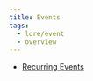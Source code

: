 ```yaml
---
title: Events
tags:
  - lore/event
  - overview
---
```


- [Recurring Events](recurring/index.md)

